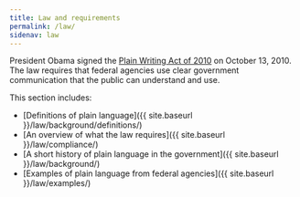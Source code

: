```yaml
---
title: Law and requirements
permalink: /law/
sidenav: law
---
```


President Obama signed the [Plain Writing Act of 2010](https://www.gpo.gov/fdsys/pkg/PLAW-111publ274/content-detail.html) on October 13, 2010. The law requires that federal agencies use clear government communication that the public can understand and use.

This section includes:

* [Definitions of plain language]({{ site.baseurl }}/law/background/definitions/)
* [An overview of what the law requires]({{ site.baseurl }}/law/compliance/)
* [A short history of plain language in the government]({{ site.baseurl }}/law/background/)
* [Examples of plain language from federal agencies]({{ site.baseurl }}/law/examples/)
